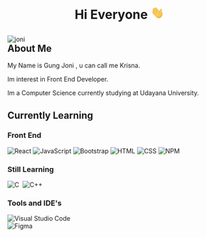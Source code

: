 <h1 align = 'center'>Hi Everyone <img src="https://raw.githubusercontent.com/ABSphreak/ABSphreak/master/gifs/Hi.gif" width="30"> <br></h1>
<div align = 'left' >
    <img src = 'https://github.com/imkzuma/imkzuma/blob/main/img/img.png' 
         width = '500' align = 'left' alt = 'joni'>
    <h2>About Me</h2>
    <p> My Name is Gung Joni , u can call me Krisna. </p> 
    <p> Im interest in Front End Developer. </p>
    <p> Im a Computer Science currently studying at Udayana University. </p>
</div>

## Currently Learning

### Front End
![React](https://img.shields.io/badge/react-%2320232a.svg?style=for-the-badge&logo=react&logoColor=%2361DAFB)
![JavaScript](https://img.shields.io/badge/javascript-%23323330.svg?style=for-the-badge&logo=javascript&logoColor=%23F7DF1E)
![Bootstrap](https://img.shields.io/badge/Bootstrap-563D7C?style=for-the-badge&logo=bootstrap&logoColor=white)
![HTML](https://img.shields.io/badge/HTML5-E34F26?style=for-the-badge&logo=html5&logoColor=white)
![CSS](https://img.shields.io/badge/CSS3-1572B6?style=for-the-badge&logo=css3&logoColor=white)
![NPM](https://img.shields.io/badge/NPM-%23000000.svg?style=for-the-badge&logo=npm&logoColor=white)

### Still Learning
![C](https://img.shields.io/badge/-C-05122A?style=flat&logo=C&logoColor=A8B9CC)&nbsp;
![C++](https://img.shields.io/badge/-C++-05122A?style=flat&logo=C%2B%2B&logoColor=00599C)&nbsp;

### Tools and IDE's
![Visual Studio Code](https://img.shields.io/badge/Visual%20Studio%20Code-0078d7.svg?style=for-the-badge&logo=visual-studio-code&logoColor=white)  
![Figma](https://img.shields.io/badge/Figma-F24E1E?style=for-the-badge&logo=figma&logoColor=white)
